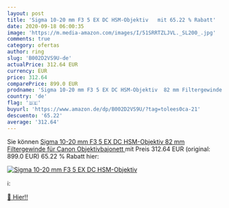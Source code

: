 ```yaml
---
layout: post
title: 'Sigma 10-20 mm F3 5 EX DC HSM-Objektiv   mit 65.22 % Rabatt'
date: 2020-09-18 06:00:35
image: 'https://m.media-amazon.com/images/I/51SRRTZLJVL._SL200_.jpg'
comments: true
category: ofertas
author: ring
slug: 'B002D2VS9U-de'
actualPrice: 312.64 EUR
currency: EUR
price: 312.64
comparePrice: 899.0 EUR
prodname: 'Sigma 10-20 mm F3 5 EX DC HSM-Objektiv  82 mm Filtergewinde  für Canon Objektivbajonett '
country: 'de'
flag: '🇩🇪'
buyurl: 'https://www.amazon.de/dp/B002D2VS9U/?tag=tolees0ca-21'
descuento: '65.22'
average: '312.64'
---
```


Sie können [Sigma 10-20 mm F3 5 EX DC HSM-Objektiv  82 mm Filtergewinde  für Canon Objektivbajonett ](https://www.amazon.de/dp/B002D2VS9U/?tag=tolees0ca-21) mit Preis 312.64 EUR (original: 899.0 EUR) 65.22 % Rabatt hier:

[![Sigma 10-20 mm F3 5 EX DC HSM-Objektiv  ](https://m.media-amazon.com/images/I/51SRRTZLJVL._SL200_.jpg)](https://www.amazon.de/dp/B002D2VS9U/?tag=tolees0ca-21)

ℹ️:


[🛒 Hier!!](https://www.amazon.de/dp/B002D2VS9U/?tag=tolees0ca-21)
